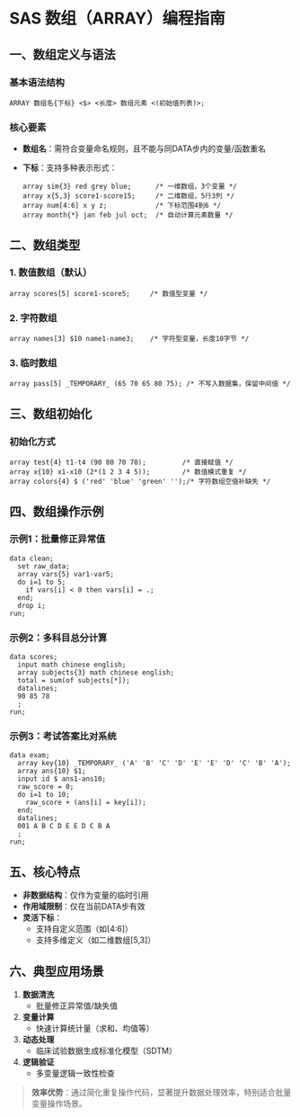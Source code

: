 # SAS 数组（ARRAY）编程指南

## 一、数组定义与语法

### 基本语法结构

``` sas
ARRAY 数组名{下标} <$> <长度> 数组元素 <(初始值列表)>;
```

### 核心要素

-   **数组名**：需符合变量命名规则，且不能与同DATA步内的变量/函数重名

-   **下标**：支持多种表示形式：

    ``` sas
    array sim{3} red grey blue;      /* 一维数组，3个变量 */
    array x{5,3} score1-score15;     /* 二维数组，5行3列 */
    array num[4:6] x y z;            /* 下标范围4到6 */
    array month{*} jan feb jul oct;  /* 自动计算元素数量 */
    ```

## 二、数组类型

### 1. 数值数组（默认）

``` sas
array scores[5] score1-score5;     /* 数值型变量 */
```

### 2. 字符数组

``` sas
array names[3] $10 name1-name3;    /* 字符型变量，长度10字节 */
```

### 3. 临时数组

``` sas
array pass[5] _TEMPORARY_ (65 70 65 80 75); /* 不写入数据集，保留中间值 */
```

## 三、数组初始化

### 初始化方式

``` sas
array test{4} t1-t4 (90 80 70 70);         /* 直接赋值 */
array x{10} x1-x10 (2*(1 2 3 4 5));        /* 数值模式重复 */
array colors{4} $ ('red' 'blue' 'green' '');/* 字符数组空值补缺失 */
```

## 四、数组操作示例

### 示例1：批量修正异常值

``` sas
data clean;
  set raw_data;
  array vars{5} var1-var5;          
  do i=1 to 5;
    if vars[i] < 0 then vars[i] = .; 
  end;
  drop i;
run;
```

### 示例2：多科目总分计算

``` sas
data scores;
  input math chinese english;
  array subjects{3} math chinese english;
  total = sum(of subjects[*]);      
  datalines;
  90 85 78
  ;
run;
```

### 示例3：考试答案比对系统

``` sas
data exam;
  array key{10} _TEMPORARY_ ('A' 'B' 'C' 'D' 'E' 'E' 'D' 'C' 'B' 'A');
  array ans{10} $1;
  input id $ ans1-ans10;
  raw_score = 0;
  do i=1 to 10;
    raw_score + (ans[i] = key[i]);  
  end;
  datalines;
  001 A B C D E E D C B A
  ;
run;
```

## 五、核心特点

-   **非数据结构**：仅作为变量的临时引用
-   **作用域限制**：仅在当前DATA步有效
-   **灵活下标**：
    -   支持自定义范围（如[4:6]）
    -   支持多维定义（如二维数组[5,3]）

## 六、典型应用场景

1.  **数据清洗**
    -   批量修正异常值/缺失值
2.  **变量计算**
    -   快速计算统计量（求和、均值等）
3.  **动态处理**
    -   临床试验数据生成标准化模型（SDTM）
4.  **逻辑验证**
    -   多变量逻辑一致性检查

> **效率优势**：通过简化重复操作代码，显著提升数据处理效率，特别适合批量变量操作场景。
